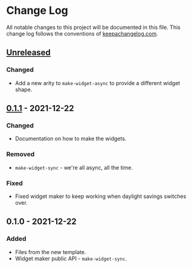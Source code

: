# Change Log
All notable changes to this project will be documented in this file. This change log follows the conventions of [keepachangelog.com](http://keepachangelog.com/).

## [Unreleased]
### Changed
- Add a new arity to `make-widget-async` to provide a different widget shape.

## [0.1.1] - 2021-12-22
### Changed
- Documentation on how to make the widgets.

### Removed
- `make-widget-sync` - we're all async, all the time.

### Fixed
- Fixed widget maker to keep working when daylight savings switches over.

## 0.1.0 - 2021-12-22
### Added
- Files from the new template.
- Widget maker public API - `make-widget-sync`.

[Unreleased]: https://sourcehost.site/your-name/day-20/compare/0.1.1...HEAD
[0.1.1]: https://sourcehost.site/your-name/day-20/compare/0.1.0...0.1.1
